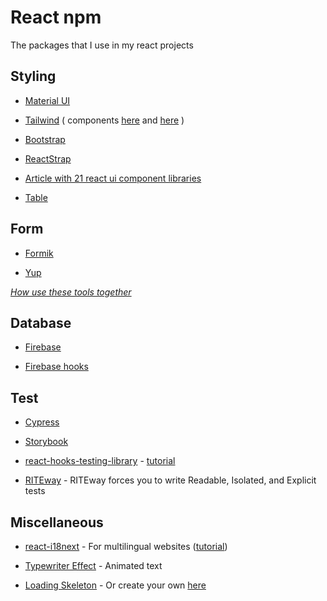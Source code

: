 # React npm

The packages that I use in my react projects

## Styling

- [Material UI](https://material-ui.com/getting-started/installation/)

- [Tailwind](https://tailwindcss.com/) ( components [here](https://tailwindcomponents.com/) and [here](https://tailwindui.com/components) )

- [Bootstrap](https://www.npmjs.com/package/bootstrap)

- [ReactStrap](https://reactstrap.github.io/)

- [Article with 21 react ui component libraries](https://javascript.plainenglish.io/21-react-ui-component-libraries-you-should-start-using-from-today-6249758d188)

- [Table](https://www.npmjs.com/package/react-data-table-component)

## Form

- [Formik](https://formik.org/docs/overview)

- [Yup](https://www.npmjs.com/package/yup)

[_How use these tools together_](https://www.youtube.com/watch?v=TxEVnaISj1w)

## Database

- [Firebase](https://www.npmjs.com/package/firebase)

- [Firebase hooks](https://www.npmjs.com/package/react-firebase-hooks)

## Test

- [Cypress](https://www.cypress.io/)

- [Storybook](https://storybook.js.org/docs/react/get-started/introduction)

- [react-hooks-testing-library](https://github.com/testing-library/react-hooks-testing-library#installation) - [tutorial](https://www.toptal.com/react/testing-react-hooks-tutorial?utm_campaign=a-complete-guide-to-testing-react-hooks)

- [RITEway](https://www.npmjs.com/package/riteway) - RITEway forces you to write Readable, Isolated, and Explicit tests

## Miscellaneous

- [react-i18next](https://react.i18next.com/getting-started) - For multilingual websites ([tutorial](https://medium.com/@ricklee_10931/react-multi-lingual-with-react-i18next-57879f986168))

- [Typewriter Effect](https://www.npmjs.com/package/typewriter-effect#react) - Animated text

- [Loading Skeleton](https://www.npmjs.com/package/react-loading-skeleton) - Or create your own [here](https://www.youtube.com/playlist?list=PL4cUxeGkcC9i6bZhMuAzQpC6YgLmB4k4-)
